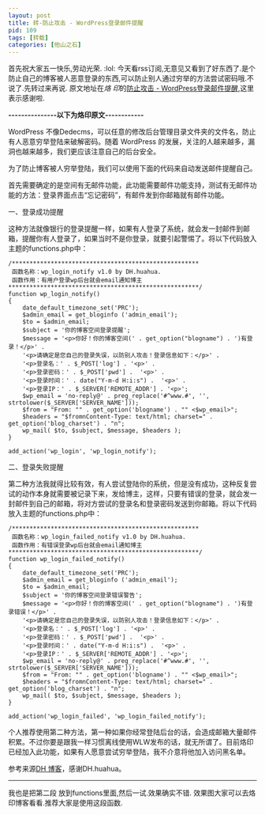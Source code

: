 ```yaml
---
layout: post
title: 转-防止攻击 - WordPress登录邮件提醒
pid: 109
tags: [转载]
categories: [他山之石]
---
```

首先祝大家五一快乐,劳动光荣. :lol:
今天看rss订阅,无意见又看到了好东西了.是个防止自己的博客被人恶意登录的东西,可以防止别人通过穷举的方法尝试密码哦.不说了.先转过来再说.
原文地址在*烙 印*的[防止攻击 - WordPress登录邮件提醒](http://awy.me/2011/05/prevent-attacks-wordpress-login-e-mail-alert/),这里表示感谢啦.

**---------------以下为烙印原文------------**

WordPress 不像Dedecms，可以任意的修改后台管理目录文件夹的文件名，防止有人恶意穷举登陆来破解密码。随着 WordPress 的发展，关注的人越来越多，漏洞也越来越多，我们更应该注意自己的后台安全。

为了防止博客被人穷举登陆，我们可以使用下面的代码来自动发送邮件提醒自己。

首先需要确定的是空间有无邮件功能，此功能需要邮件功能支持，测试有无邮件功能的方法：登录界面点击“忘记密码”，有邮件发到你邮箱就有邮件功能。

一、登录成功提醒

这种方法就像银行的登录提醒一样，如果有人登录了系统，就会发一封邮件到邮箱，提醒你有人登录了，如果当时不是你登录，就要引起警惕了。将以下代码放入主题的functions.php中：

    /*****************************************************
     函数名称：wp_login_notify v1.0 by DH.huahua.
     函数作用：有用户登录wp后台就会email通知博主
    ******************************************************/
    function wp_login_notify()
    {
        date_default_timezone_set('PRC');
        $admin_email = get_bloginfo ('admin_email');
        $to = $admin_email;
        $subject = '你的博客空间登录提醒';
        $message = '<p>你好！你的博客空间(' . get_option("blogname") . ')有登录！</p>' .
        '<p>请确定是您自己的登录失误，以防别人攻击！登录信息如下：</p>' .
        '<p>登录名：' . $_POST['log'] . '<p>' .
        '<p>登录密码：' . $_POST['pwd'] .  '<p>' .
        '<p>登录时间：' . date("Y-m-d H:i:s") .  '<p>' .
        '<p>登录IP：' . $_SERVER['REMOTE_ADDR'] . '<p>';
        $wp_email = 'no-reply@' . preg_replace('#^www.#', '', strtolower($_SERVER['SERVER_NAME']));
        $from = "From: "" . get_option('blogname') . "" <$wp_email>";
        $headers = "$fromnContent-Type: text/html; charset=" . get_option('blog_charset') . "n";
        wp_mail( $to, $subject, $message, $headers );
    }

    add_action('wp_login', 'wp_login_notify');

二、登录失败提醒

第二种方法我就得比较有效，有人尝试登陆你的系统，但是没有成功，这种反复尝试的动作本身就需要被记录下来，发给博主，这样，只要有错误的登录，就会发一封邮件到自己的邮箱，将对方尝试的登录名和登录密码发送到你邮箱。将以下代码放入主题的functions.php中：

    /*****************************************************
     函数名称：wp_login_failed_notify v1.0 by DH.huahua.
     函数作用：有错误登录wp后台就会email通知博主
    ******************************************************/
    function wp_login_failed_notify()
    {
        date_default_timezone_set('PRC');
        $admin_email = get_bloginfo ('admin_email');
        $to = $admin_email;
        $subject = '你的博客空间登录错误警告';
        $message = '<p>你好！你的博客空间(' . get_option("blogname") . ')有登录错误！</p>' .
        '<p>请确定是您自己的登录失误，以防别人攻击！登录信息如下：</p>' .
        '<p>登录名：' . $_POST['log'] . '<p>' .
        '<p>登录密码：' . $_POST['pwd'] .  '<p>' .
        '<p>登录时间：' . date("Y-m-d H:i:s") .  '<p>' .
        '<p>登录IP：' . $_SERVER['REMOTE_ADDR'] . '<p>';
        $wp_email = 'no-reply@' . preg_replace('#^www.#', '', strtolower($_SERVER['SERVER_NAME']));
        $from = "From: "" . get_option('blogname') . "" <$wp_email>";
        $headers = "$fromnContent-Type: text/html; charset=" . get_option('blog_charset') . "n";
        wp_mail( $to, $subject, $message, $headers );
    }

    add_action('wp_login_failed', 'wp_login_failed_notify');

个人推荐使用第二种方法，第一种如果你经常登陆后台的话，会造成邮箱大量邮件积累。不过你要是跟我一样习惯离线使用WLW发布的话，就无所谓了。目前烙印已经加入此功能，如果有人愿意尝试穷举登陆，我不介意将他加入访问黑名单。

参考来源[DH 博客](http://www.dhblog.org/?p=888)，感谢DH.huahua。

---

我也是把第二段 放到functions里面,然后一试.效果确实不错. 效果图大家可以去烙印博客看看.推荐大家是使用这段函数.
